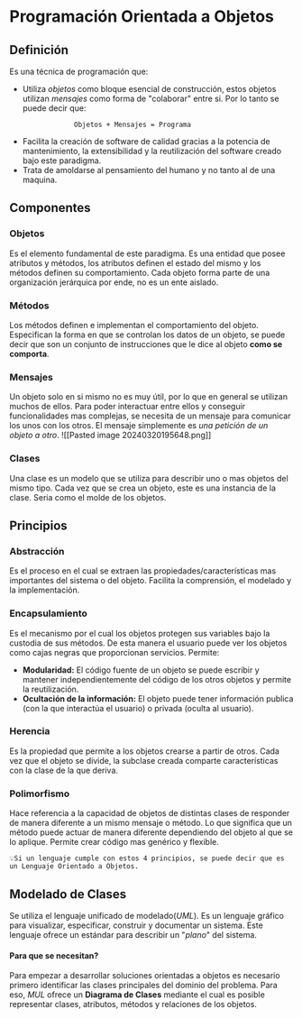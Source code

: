 # Programación Orientada a Objetos

## Definición
Es una técnica de programación que:
- Utiliza *objetos* como bloque esencial de construcción, estos objetos utilizan *mensajes* como forma de "colaborar" entre si. Por lo tanto se puede decir que:
```
				Objetos + Mensajes = Programa
```
- Facilita la creación de software de calidad gracias a la potencia de mantenimiento, la extensibilidad y la reutilización del software creado bajo este paradigma.
- Trata de amoldarse al pensamiento del humano y no tanto al de una maquina.

## Componentes
### Objetos
Es el elemento fundamental de este paradigma. Es una entidad que posee atributos y métodos, los atributos definen el estado del mismo y los métodos definen su comportamiento. Cada objeto forma parte de una organización jerárquica por ende, no es un ente aislado.

### Métodos
Los métodos definen e implementan el comportamiento del objeto. Especifican la forma en que se controlan los datos de un objeto, se puede decir que son un conjunto de instrucciones que le dice al objeto **como se comporta**.

### Mensajes
Un objeto solo en si mismo no es muy útil, por lo que en general se utilizan muchos de ellos. Para poder interactuar entre ellos y conseguir funcionalidades mas complejas, se necesita de un mensaje para comunicar los unos con los otros.
El mensaje simplemente es *una petición de un objeto a otro*.
![[Pasted image 20240320195648.png]]
### Clases
Una clase es un modelo que se utiliza para describir uno o mas objetos del mismo tipo. Cada vez que se crea un objeto, este es una instancia de la clase. Seria como el molde de los objetos.

## Principios
### Abstracción
Es el proceso en el cual se extraen las propiedades/características mas importantes del sistema o del objeto. Facilita la comprensión, el modelado y la implementación. 
### Encapsulamiento
Es el mecanismo por el cual los objetos protegen sus variables bajo la custodia de sus métodos. De esta manera el usuario puede ver los objetos como cajas negras que proporcionan servicios.
Permite:
- **Modularidad:** El código fuente de un objeto se puede escribir y mantener independientemente del código de los otros objetos y permite la reutilización.
- **Ocultación de la información:** El objeto puede tener información publica (con la que interactúa el usuario) o privada (oculta al usuario).
### Herencia
Es la propiedad que permite a los objetos crearse a partir de otros. Cada vez que el objeto se divide, la subclase creada comparte características con la clase de la que deriva.
### Polimorfismo
Hace referencia a la capacidad de objetos de distintas clases de responder de manera diferente a un mismo mensaje o método. Lo que significa que un método puede actuar de manera diferente dependiendo del objeto al que se lo aplique. Permite crear código mas genérico y flexible.

```
💡Si un lenguaje cumple con estos 4 principios, se puede decir que es un Lenguaje Orientado a Objetos.
```

## Modelado de Clases
Se utiliza el lenguaje unificado de modelado(*UML*). Es un lenguaje gráfico para visualizar, especificar, construir y documentar un sistema. Este lenguaje ofrece un estándar para describir un "*plano*" del sistema.
#### Para que se necesitan?
Para empezar a desarrollar soluciones orientadas a objetos es necesario primero identificar las clases principales del dominio del problema. Para eso, *MUL* ofrece un **Diagrama de Clases** mediante el cual es posible representar clases, atributos, métodos y relaciones de los objetos.